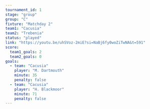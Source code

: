 ```yaml
---
tournament_id: 1
stage: "group"
group: "C"
fixture: "Matchday 2"
team1: "Cacusia"
team2: "Trebenia"
status: "played"
link: "https://youtu.be/uhSVoz-2miE?si=NaBj6fy0woZiTwNA&t=591"
score:
  team1_goals: 2
  team2_goals: 0
goals:
  - team: "Cacusia"
    player: "M. Dartmouth"
    minute: 35
    penalty: false
  - team: "Cacusia"
    player: "H. Blackmoor"
    minute: 71
    penalty: false
---
```

